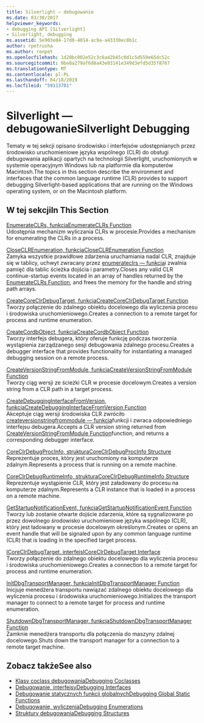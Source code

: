 ```yaml
---
title: Silverlight — debugowanie
ms.date: 03/30/2017
helpviewer_keywords:
- debugging API [Silverlight]
- Silverlight, debugging
ms.assetid: 5e903e04-17d0-4014-ac9a-a43330ec8b1c
author: rpetrusha
ms.author: ronpet
ms.openlocfilehash: 1d20bc002e52c3c6a42b45c0d1c5d559e65dc52c
ms.sourcegitcommit: 0be8a279af6d8a43e03141e349d3efd5d35f8767
ms.translationtype: MT
ms.contentlocale: pl-PL
ms.lasthandoff: 04/18/2019
ms.locfileid: "59113701"
---
```

# <a name="silverlight-debugging"></a><span data-ttu-id="014d0-102">Silverlight — debugowanie</span><span class="sxs-lookup"><span data-stu-id="014d0-102">Silverlight Debugging</span></span>
<span data-ttu-id="014d0-103">Tematy w tej sekcji opisano środowisko i interfejsów udostępnianych przez środowisko uruchomieniowe języka wspólnego (CLR) do obsługi debugowania aplikacji opartych na technologii Silverlight, uruchomionych w systemie operacyjnym Windows lub na platformie dla komputerów Macintosh.</span><span class="sxs-lookup"><span data-stu-id="014d0-103">The topics in this section describe the environment and interfaces that the common language runtime (CLR) provides to support debugging Silverlight-based applications that are running on the Windows operating system, or on the Macintosh platform.</span></span>  
  
## <a name="in-this-section"></a><span data-ttu-id="014d0-104">W tej sekcji</span><span class="sxs-lookup"><span data-stu-id="014d0-104">In This Section</span></span>  
 [<span data-ttu-id="014d0-105">EnumerateCLRs, funkcja</span><span class="sxs-lookup"><span data-stu-id="014d0-105">EnumerateCLRs Function</span></span>](../../../../docs/framework/unmanaged-api/debugging/enumerateclrs-function.md)  
 <span data-ttu-id="014d0-106">Udostępnia mechanizm wyliczania CLRs w procesie.</span><span class="sxs-lookup"><span data-stu-id="014d0-106">Provides a mechanism for enumerating the CLRs in a process.</span></span>  
  
 [<span data-ttu-id="014d0-107">CloseCLREnumeration, funkcja</span><span class="sxs-lookup"><span data-stu-id="014d0-107">CloseCLREnumeration Function</span></span>](../../../../docs/framework/unmanaged-api/debugging/closeclrenumeration-function.md)  
 <span data-ttu-id="014d0-108">Zamyka wszystkie prawidłowe zdarzenia uruchamiania nadal CLR, znajduje się w tablicy, uchwyt zwracany przez [enumerateclrs — funkcja](../../../../docs/framework/unmanaged-api/debugging/enumerateclrs-function.md)i zwalnia pamięć dla tablic ścieżka dojścia i parametry.</span><span class="sxs-lookup"><span data-stu-id="014d0-108">Closes any valid CLR continue-startup events located in an array of handles returned by the [EnumerateCLRs Function](../../../../docs/framework/unmanaged-api/debugging/enumerateclrs-function.md), and frees the memory for the handle and string path arrays.</span></span>  
  
 [<span data-ttu-id="014d0-109">CreateCoreClrDebugTarget, funkcja</span><span class="sxs-lookup"><span data-stu-id="014d0-109">CreateCoreClrDebugTarget Function</span></span>](../../../../docs/framework/unmanaged-api/debugging/createcoreclrdebugtarget-function.md)  
 <span data-ttu-id="014d0-110">Tworzy połączenie do zdalnego obiektu docelowego dla wyliczenia procesu i środowiska uruchomieniowego.</span><span class="sxs-lookup"><span data-stu-id="014d0-110">Creates a connection to a remote target for process and runtime enumeration.</span></span>  
  
 [<span data-ttu-id="014d0-111">CreateCordbObject, funkcja</span><span class="sxs-lookup"><span data-stu-id="014d0-111">CreateCordbObject Function</span></span>](../../../../docs/framework/unmanaged-api/debugging/createcordbobject-function.md)  
 <span data-ttu-id="014d0-112">Tworzy interfejs debugera, który oferuje funkcję podczas tworzenia wystąpienia zarządzanego sesji debugowania zdalnego procesu.</span><span class="sxs-lookup"><span data-stu-id="014d0-112">Creates a debugger interface that provides functionality for instantiating a managed debugging session on a remote process.</span></span>  
  
 [<span data-ttu-id="014d0-113">CreateVersionStringFromModule, funkcja</span><span class="sxs-lookup"><span data-stu-id="014d0-113">CreateVersionStringFromModule Function</span></span>](../../../../docs/framework/unmanaged-api/debugging/createversionstringfrommodule-function.md)  
 <span data-ttu-id="014d0-114">Tworzy ciąg wersji ze ścieżki CLR w procesie docelowym.</span><span class="sxs-lookup"><span data-stu-id="014d0-114">Creates a version string from a CLR path in a target process.</span></span>  
  
 [<span data-ttu-id="014d0-115">CreateDebuggingInterfaceFromVersion, funkcja</span><span class="sxs-lookup"><span data-stu-id="014d0-115">CreateDebuggingInterfaceFromVersion Function</span></span>](../../../../docs/framework/unmanaged-api/debugging/createdebugginginterfacefromversion-function-for-silverlight.md)  
 <span data-ttu-id="014d0-116">Akceptuje ciąg wersji środowiska CLR zwróciło [createversionstringfrommodule — funkcja](../../../../docs/framework/unmanaged-api/debugging/createversionstringfrommodule-function.md)funkcji i zwraca odpowiedniego interfejsu debugera.</span><span class="sxs-lookup"><span data-stu-id="014d0-116">Accepts a CLR version string returned from [CreateVersionStringFromModule Function](../../../../docs/framework/unmanaged-api/debugging/createversionstringfrommodule-function.md)function, and returns a corresponding debugger interface.</span></span>  
  
 [<span data-ttu-id="014d0-117">CoreClrDebugProcInfo, struktura</span><span class="sxs-lookup"><span data-stu-id="014d0-117">CoreClrDebugProcInfo Structure</span></span>](../../../../docs/framework/unmanaged-api/debugging/coreclrdebugprocinfo-structure.md)  
 <span data-ttu-id="014d0-118">Reprezentuje proces, który jest uruchomiony na komputerze zdalnym.</span><span class="sxs-lookup"><span data-stu-id="014d0-118">Represents a process that is running on a remote machine.</span></span>  
  
 [<span data-ttu-id="014d0-119">CoreClrDebugRuntimeInfo, struktura</span><span class="sxs-lookup"><span data-stu-id="014d0-119">CoreClrDebugRuntimeInfo Structure</span></span>](../../../../docs/framework/unmanaged-api/debugging/coreclrdebugruntimeinfo-structure.md)  
 <span data-ttu-id="014d0-120">Reprezentuje wystąpienie CLR, który jest załadowany do procesu na komputerze zdalnym.</span><span class="sxs-lookup"><span data-stu-id="014d0-120">Represents a CLR instance that is loaded in a process on a remote machine.</span></span>  
  
 [<span data-ttu-id="014d0-121">GetStartupNotificationEvent, funkcja</span><span class="sxs-lookup"><span data-stu-id="014d0-121">GetStartupNotificationEvent Function</span></span>](../../../../docs/framework/unmanaged-api/debugging/getstartupnotificationevent-function.md)  
 <span data-ttu-id="014d0-122">Tworzy lub zostanie otwarte dojście zdarzenia, które są sygnalizowane po przez dowolnego środowisko uruchomieniowe języka wspólnego (CLR), który jest ładowany w procesie docelowym określonym.</span><span class="sxs-lookup"><span data-stu-id="014d0-122">Creates or opens an event handle that will be signaled upon by any common language runtime (CLR) that is loading in the specified target process.</span></span>  
  
 [<span data-ttu-id="014d0-123">ICoreClrDebugTarget, interfejs</span><span class="sxs-lookup"><span data-stu-id="014d0-123">ICoreClrDebugTarget Interface</span></span>](../../../../docs/framework/unmanaged-api/debugging/icoreclrdebugtarget-interface.md)  
 <span data-ttu-id="014d0-124">Tworzy połączenie do zdalnego obiektu docelowego dla wyliczenia procesu i środowiska uruchomieniowego.</span><span class="sxs-lookup"><span data-stu-id="014d0-124">Creates a connection to a remote target for process and runtime enumeration.</span></span>  
  
 [<span data-ttu-id="014d0-125">InitDbgTransportManager, funkcja</span><span class="sxs-lookup"><span data-stu-id="014d0-125">InitDbgTransportManager Function</span></span>](../../../../docs/framework/unmanaged-api/debugging/initdbgtransportmanager-function.md)  
 <span data-ttu-id="014d0-126">Inicjuje menedżera transportu nawiązać zdalnego obiektu docelowego dla wyliczenia procesu i środowiska uruchomieniowego.</span><span class="sxs-lookup"><span data-stu-id="014d0-126">Initializes the transport manager to connect to a remote target for process and runtime enumeration.</span></span>  
  
 [<span data-ttu-id="014d0-127">ShutdownDbgTransportManager, funkcja</span><span class="sxs-lookup"><span data-stu-id="014d0-127">ShutdownDbgTransportManager Function</span></span>](../../../../docs/framework/unmanaged-api/debugging/shutdowndbgtransportmanager-function.md)  
 <span data-ttu-id="014d0-128">Zamknie menedżera transportu dla połączenia do maszyny zdalnej docelowego.</span><span class="sxs-lookup"><span data-stu-id="014d0-128">Shuts down the transport manager for a connection to a remote target machine.</span></span>  
  
## <a name="see-also"></a><span data-ttu-id="014d0-129">Zobacz także</span><span class="sxs-lookup"><span data-stu-id="014d0-129">See also</span></span>

- [<span data-ttu-id="014d0-130">Klasy coclass debugowania</span><span class="sxs-lookup"><span data-stu-id="014d0-130">Debugging Coclasses</span></span>](../../../../docs/framework/unmanaged-api/debugging/debugging-coclasses.md)
- [<span data-ttu-id="014d0-131">Debugowanie, interfejsy</span><span class="sxs-lookup"><span data-stu-id="014d0-131">Debugging Interfaces</span></span>](../../../../docs/framework/unmanaged-api/debugging/debugging-interfaces.md)
- [<span data-ttu-id="014d0-132">Debugowanie statycznych funkcji globalnych</span><span class="sxs-lookup"><span data-stu-id="014d0-132">Debugging Global Static Functions</span></span>](../../../../docs/framework/unmanaged-api/debugging/debugging-global-static-functions.md)
- [<span data-ttu-id="014d0-133">Debugowanie, wyliczenia</span><span class="sxs-lookup"><span data-stu-id="014d0-133">Debugging Enumerations</span></span>](../../../../docs/framework/unmanaged-api/debugging/debugging-enumerations.md)
- [<span data-ttu-id="014d0-134">Struktury debugowania</span><span class="sxs-lookup"><span data-stu-id="014d0-134">Debugging Structures</span></span>](../../../../docs/framework/unmanaged-api/debugging/debugging-structures.md)
